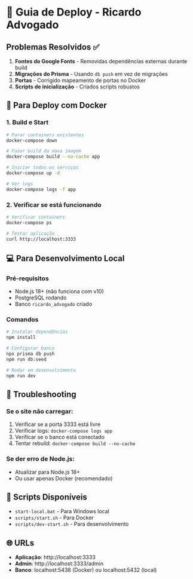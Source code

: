 # 🚀 Guia de Deploy - Ricardo Advogado

## Problemas Resolvidos ✅

1. **Fontes do Google Fonts** - Removidas dependências externas durante build
2. **Migrações do Prisma** - Usando `db push` em vez de migrações
3. **Portas** - Corrigido mapeamento de portas no Docker
4. **Scripts de inicialização** - Criados scripts robustos

## 🐳 Para Deploy com Docker

### 1. Build e Start
```bash
# Parar containers existentes
docker-compose down

# Fazer build da nova imagem
docker-compose build --no-cache app

# Iniciar todos os serviços
docker-compose up -d

# Ver logs
docker-compose logs -f app
```

### 2. Verificar se está funcionando
```bash
# Verificar containers
docker-compose ps

# Testar aplicação
curl http://localhost:3333
```

## 💻 Para Desenvolvimento Local

### Pré-requisitos
- Node.js 18+ (não funciona com v10)
- PostgreSQL rodando
- Banco `ricardo_advogado` criado

### Comandos
```bash
# Instalar dependências
npm install

# Configurar banco
npx prisma db push
npm run db:seed

# Rodar em desenvolvimento
npm run dev
```

## 🔧 Troubleshooting

### Se o site não carregar:
1. Verificar se a porta 3333 está livre
2. Verificar logs: `docker-compose logs app`
3. Verificar se o banco está conectado
4. Tentar rebuild: `docker-compose build --no-cache`

### Se der erro de Node.js:
- Atualizar para Node.js 18+
- Ou usar apenas Docker (recomendado)

## 📝 Scripts Disponíveis

- `start-local.bat` - Para Windows local
- `scripts/start.sh` - Para Docker
- `scripts/dev-start.sh` - Para desenvolvimento

## 🌐 URLs

- **Aplicação**: http://localhost:3333
- **Admin**: http://localhost:3333/admin
- **Banco**: localhost:5438 (Docker) ou localhost:5432 (local)
